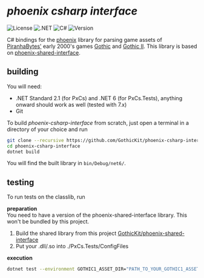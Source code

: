 # _phoenix csharp interface_

![License](https://img.shields.io/github/license/GothicKit/phoenix-java-interface?label=License&color=important)
![.NET](https://img.shields.io/static/v1?label=.NET+Standard&message=2.1&color=informational)
![C#](https://img.shields.io/static/v1?label=C%23&message=8&color=informational)
![Version](https://img.shields.io/github/v/tag/GothicKit/phoenix-csharp-interface?label=Version&sort=semver)

C# bindings for the [phoenix](https://github.com/lmichaelis/phoenix) library for parsing game assets of
[PiranhaBytes'](https://www.piranha-bytes.com/) early 2000's games [Gothic](https://en.wikipedia.org/wiki/Gothic_(video_game))
and [Gothic II](https://en.wikipedia.org/wiki/Gothic_II). This library is based on [phoenix-shared-interface](https://github.com/GothicKit/phoenix-shared-interface).

## building

You will need:

* .NET Standard 2.1 (for PxCs) and .NET 6 (for PxCs.Tests), anything onward should work as well (tested with 7.x)
* Git

To build _phoenix-csharp-interface_ from scratch, just open a terminal in a directory of your choice and run

```bash
git clone --recursive https://github.com/GothicKit/phoenix-csharp-interface
cd phoenix-csharp-interface
dotnet build
```

You will find the built library in `bin/Debug/net6/`.


## testing


To run tests on the classlib, run

**preparation**  
You need to have a version of the phoenix-shared-interface library. This won't be bundled by this project.
1. Build the shared library from this project [GothicKit/phoenix-shared-interface](https://github.com/GothicKit/phoenix-shared-interface)
2. Put your .dll/.so into ./PxCs.Tests/ConfigFiles

**execution**  
```sh
dotnet test --environment GOTHIC1_ASSET_DIR="PATH_TO_YOUR_GOTHIC1_ASSETS_ROOT_FOLDER"
```